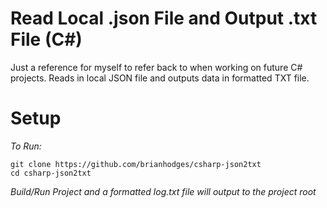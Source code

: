 # Read Local .json File and Output .txt File (C#)
Just a reference for myself to refer back to when working on future C# projects. Reads in local JSON file and outputs data in formatted TXT file.

# Setup
*To Run:*
  ```
  git clone https://github.com/brianhodges/csharp-json2txt
  cd csharp-json2txt
  ```
*Build/Run Project and a formatted log.txt file will output to the project root* 

